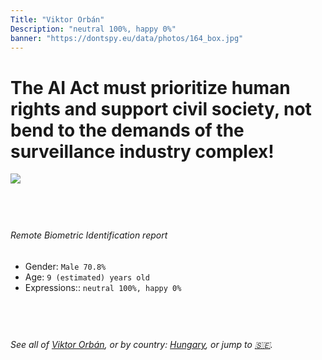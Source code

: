 ```yaml
---
Title: "Viktor Orbán"
Description: "neutral 100%, happy 0%"
banner: "https://dontspy.eu/data/photos/164_box.jpg"
---
```


# The AI Act must prioritize human rights and support civil society, not bend to the demands of the surveillance industry complex!

<link rel="stylesheet" type="text/css" href="/css/blog.css" />

<div class="is-fake" hidden>

_This image is **clearly fake**_, yet we [continue to collect them because the AI Act negotiations](/blog/why-deepfake/) are heading in a direction that will only make people's lives more complicated. For a more in-depth explanation, read: [Double threat: why losing the battle against Face Biometrics would fuel the proliferation of deepfakes](/blog/the-dual-threat-how-losing-the-biometric-battle-fuels-deepfake-proliferation/).


</div>

<!-- <img src="https://dontspy.eu/data/photos/54_box.jpg" /> -->
<img src="https://dontspy.eu/data/photos/164_box.jpg" />

## <br>

###### Remote Biometric Identification report

* <span class="label">Gender:</span> `Male 70.8%`
* <span class="label">Age:</span> `9 (estimated) years old`
* <span class="label">Expressions::</span> `neutral 100%, happy 0%`

## <br>

###### See all of [Viktor Orbán](/policymaker#Viktor%20Orb%C3%A1n), or by country: [Hungary](/country#Hungary), or jump to [🇸🇪](/x/233).

## <br>
